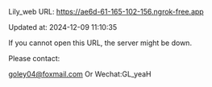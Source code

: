 Lily_web URL: https://ae6d-61-165-102-156.ngrok-free.app

Updated at: 2024-12-09 11:10:35

If you cannot open this URL, the server might be down.

Please contact: 

goley04@foxmail.com Or Wechat:GL_yeaH